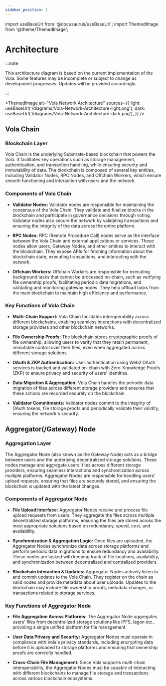 ```yaml
---
sidebar_position: 1
---
```


import useBaseUrl from '@docusaurus/useBaseUrl';
import ThemedImage from '@theme/ThemedImage';

# Architecture

:::note

This architecture diagram is based on the current implementation of the Vola. Some features may be incomplete or subject to change as development progresses. Updates will be provided accordingly.

:::

<ThemedImage
alt="Vola Network Architecture"
sources={{
    light: useBaseUrl('/diagrams/Vola-Network-Architecture-light.png'),
    dark: useBaseUrl('/diagrams/Vola-Network-Architecture-dark.png'),
  }}
/>

## Vola Chain

### Blockchain Layer

Vola Chain is the underlying Substrate-based blockchain that powers the Vola. It facilitates key operations such as storage management, authentication, and transaction handling, while ensuring security and immutability of data. The blockchain is composed of several key entities, including Validator Nodes, RPC Nodes, and Offchain Workers, which ensure smooth functioning and interaction with users and the network.

### Components of Vola Chain

- **Validator Nodes:**
  Validator nodes are responsible for maintaining the consensus of the Vola Chain. They validate and finalize blocks in the blockchain and participate in governance decisions through voting. Validator nodes also secure the network by validating transactions and ensuring the integrity of the data across the entire platform.

- **RPC Nodes:**
  RPC (Remote Procedure Call) nodes serve as the interface between the Vola Chain and external applications or services. These nodes allow users, Gateway Nodes, and other entities to interact with the blockchain. They expose APIs for fetching information about the blockchain state, executing transactions, and interacting with the network.

- **Offchain Workers:**
  Offchain Workers are responsible for executing background tasks that cannot be processed on-chain, such as verifying file ownership proofs, facilitating periodic data migrations, and validating and monitoring gateway nodes. They help offload tasks from the main blockchain to maintain high efficiency and performance.

### Key Functions of Vola Chain

- **Multi-Chain Support:**
  Vola Chain facilitates interoperability across different blockchains, enabling seamless interactions with decentralized storage providers and other blockchain networks.

- **File Ownership Proofs:**
  The blockchain stores cryptographic proofs of file ownership, allowing users to verify that they retain permanent, immutable control over their files, even when aggregated across different storage solutions.

- **OAuth & ZKP Authentication:**
  User authentication using Web2 OAuth services is tracked and validated on-chain with Zero-Knowledge Proofs (ZKP) to ensure privacy and security of users' identities.

- **Data Migration & Aggregation:**
  Vola Chain handles the periodic data migration of files across different storage providers and ensures that these actions are recorded securely on the blockchain.

- **Validator Commitments:**
  Validator nodes commit to the integrity of OAuth tokens, file storage proofs and periodically validate their validity, ensuring the network's security.

## Aggregator(/Gateway) Node

### Aggregation Layer

The Aggregator Node (also known as the Gateway Node) acts as a bridge between users and the underlying decentralized storage solutions. These nodes manage and aggregate users' files across different storage providers, ensuring seamless interactions and synchronization across multiple platforms. Aggregator Nodes are responsible for handling users’ upload requests, ensuring that files are securely stored, and ensuring the blockchain is updated with the latest changes.

### Components of Aggregator Node

- **File Upload Interface:**
  Aggregator Nodes receive and process file upload requests from users. They aggregate the files across multiple decentralized storage platforms, ensuring the files are stored across the most appropriate solutions based on redundancy, speed, cost, and availability.

- **Synchronization & Aggregation Logic:**
  Once files are uploaded, the Aggregator Nodes synchronize data across storage platforms and perform periodic data migrations to ensure redundancy and availability. These nodes are tasked with keeping track of file locations, availability, and synchronization between decentralized and centralized providers.

- **Blockchain Interaction & Updates:**
  Aggregator Nodes actively listen to and commit updates to the Vola Chain. They register on the chain as valid nodes and provide metadata about user uploads. Updates to the blockchain may include file ownership proofs, metadata changes, or transactions related to storage services.

### Key Functions of Aggregator Node

- **File Aggregation Across Platforms:**
  The Aggregator Node aggregates users' files from decentralized storage solutions like IPFS, Iagon etc., providing a single unified platform for file management.

- **User Data Privacy and Security:**
  Aggregator Nodes must operate in compliance with Vola's privacy standards, including encrypting data before it is uploaded to storage platforms and ensuring that ownership proofs are correctly handled.

- **Cross-Chain File Management:**
  Since Vola supports multi-chain interoperability, the Aggregator Nodes must be capable of interacting with different blockchains to manage file storage and transactions across various blockchain ecosystems.

